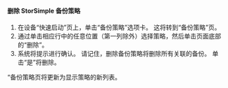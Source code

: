 
<!--author=SharS last changed: 11/06/15-->

#### <a name="to-delete-a-storsimple-backup-policy"></a>删除 StorSimple 备份策略
1. 在设备“快速启动”页上，单击“备份策略”选项卡。 这将转到“备份策略”页。
2. 通过单击相应行中的任意位置（第一列除外）选择策略，然后单击页面底部的“删除”。
3. 系统将提示进行确认。 请记住，删除备份策略将删除所有关联的备份。 单击“是”将删除。

“备份策略页将更新为显示策略的新列表。



<!--HONumber=Nov16_HO3-->


